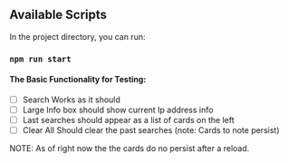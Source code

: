 ## Available Scripts

In the project directory, you can run:

### `npm run start`

#### The Basic Functionality for Testing: 
 - [ ] Search Works as it should 
 - [ ] Large Info box should show current Ip address info
 - [ ] Last searches should appear as a list of cards on the left
 - [ ] Clear All Should clear the past searches (note: Cards to note persist) 

NOTE: As of right now the the cards do no persist after a reload.